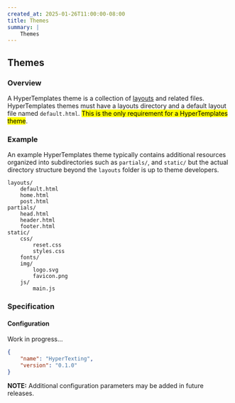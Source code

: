 ```yaml
---
created_at: 2025-01-26T11:00:00-08:00
title: Themes
summary: |
    Themes
---
```


## Themes

<auto-toc selectors='h3,h4,h5,h6,dl dt'></auto-toc>

### Overview

A HyperTemplates theme is a collection of [layouts] and related files.
HyperTemplates themes must have a layouts directory and a default layout file named `default.html`.
<mark>This is the only requirement for a HyperTemplates theme</mark>.

### Example

An example HyperTemplates theme typically contains additional resources organized into subdirectories such as `partials/`, and `static/` but the actual directory structure beyond the `layouts` folder is up to theme developers.

```shell
layouts/
    default.html
    home.html
    post.html
partials/
    head.html
    header.html
    footer.html
static/
    css/
        reset.css
        styles.css
    fonts/
    img/
        logo.svg
        favicon.png
    js/
        main.js
```

### Specification

#### Configuration

Work in progress...

```json
{
    "name": "HyperTexting",
    "version": "0.1.0"
}
```

<doc-quote ht-element warning>

**NOTE:** Additional configuration parameters may be added in future releases.

</doc-quote>

<!-- Links -->
[layouts]: /docs/reference/core/layouts/
[template attribute]: /docs/reference/core/attributes/